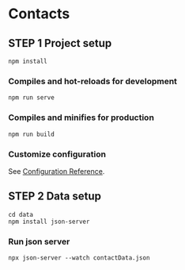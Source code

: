 # Contacts

## STEP 1 Project setup
```
npm install
```

### Compiles and hot-reloads for development
```
npm run serve
```

### Compiles and minifies for production
```
npm run build
```

### Customize configuration
See [Configuration Reference](https://cli.vuejs.org/config/).

## STEP 2 Data setup
```
cd data
npm install json-server
```

### Run json server
```
npx json-server --watch contactData.json
```
